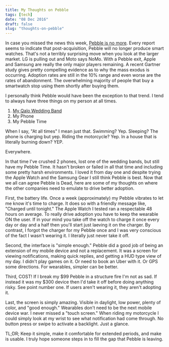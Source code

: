 ```yaml
---
title: My Thoughts on Pebble
tags: [tech]
date: "08 Dec 2016"
draft: false
slug: "thoughts-on-pebble"
---
```


In case you missed the news this week, 
[Pebble is no more](https://www.engadget.com/2016/12/07/bloomberg-fitbit-pebble-acquisition/). Every report seems to 
indicate that post-acquisition, Pebble will no longer produce smart watches. That's not a terribly surprising move when 
you look at the larger market. LG is pulling out and Moto says NoMo. With a Pebble exit, Apple and Samsung are really 
the only major players remaining. A recent Gartner study gives pretty compelling evidence as to why the mass exodus is
occurring. Adoption rates are still in the 10% range and even worse are the rates of abandonment. The overwhelming 
majority of people that buy a smartwatch stop using them shortly after buying them.

I personally think Pebble would have been the exception to that trend. I tend to always have three things on my person
at all times. 

1. [My Qalo Wedding Band](https://qalo.com/products/mens-thin-line-collection?variant=17761223044)
2. My Phone
3. My Pebble Time

When I say, "At all times" I mean just that. Swimming? Yep. Sleeping? The phone is charging but yep. Riding the 
motorcycle? Yep. In a house that is literally burning down? YEP.

Everywhere.

In that time I've crushed 2 phones, lost one of the wedding bands, but still have my Pebble Time. It hasn't broken or 
failed in all that time and including some pretty harsh environments. I loved it from day one and despite trying the 
Apple Watch and the Samsung Gear I still think Pebble is best. Now that we all can agree Pebble is Dead, here are some 
of my thoughts on where the other companies need to emulate to drive better adoption.

First, the battery life. Once a week (approximately) my Pebble vibrates to let me know it's time to charge. It does so 
with a friendly message like, "Charged until tonight." The Apple Watch I tested ran a respectable 48 hours on average. 
To really drive adoption you have to keep the wearable ON the user. If in your mind you take off the watch to charge it
once every day or day and a half then you'll start just laeving it on the charger. By contrast, I forgot the charger for 
my Pebble once and I was very conscious of the fact I wasn't wearing it. I literally just never take it off. 

Second, the interface is "simple enough." Pebble did a good job of being an extension of my mobile device and not a 
replacement. It was a screen for viewing notifications, making quick replies, and getting a HUD type view of my day. 
I didn't play games on it. Or need to book an Uber with it. Or GPS some directions. For wearables, simpler can be 
better. 

Third, COST! If I break my $99 Pebble in a structure fire I'm not as sad. If instead it was my $300 device then I'd take
it off before doing anything risky. See point number one. If users aren't wearing it, they aren't adopting it.

Last, the screen is simply amazing. Visible in daylight, low power, plenty of color, and "good enough." Wearables don't 
need to be the next mobile device war. I never missed a "touch screen." When riding my motorcycle I could simply look 
at my wrist to see what notification had come through. No button press or swipe to activate a backlight. Just a glance.

TL;DR; Keep it simple, make it comfortable for extended periods, and make is usable. I truly hope someone steps in to 
fill the gap that Pebble is leaving. 
